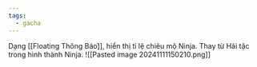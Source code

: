 ```yaml
---
tags:
  - gacha
---
```

Dạng [[Floating Thông Báo]], hiển thị tỉ lệ chiêu mộ Ninja. 
Thay từ Hải tặc trong hình thành Ninja.
![[Pasted image 20241111150210.png]]